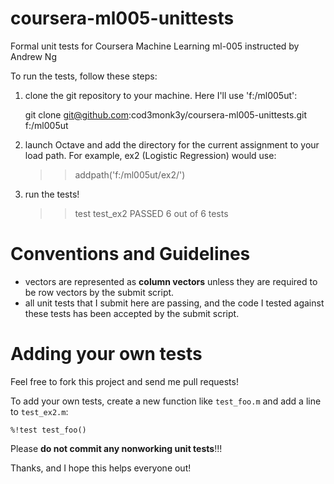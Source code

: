 coursera-ml005-unittests
========================

Formal unit tests for Coursera Machine Learning ml-005 instructed by Andrew Ng

To run the tests, follow these steps:

1. clone the git repository to your machine. Here I'll use 'f:/ml005ut':

    git clone git@github.com:cod3monk3y/coursera-ml005-unittests.git f:/ml005ut

2. launch Octave and add the directory for the current assignment to your load path. For example, ex2 (Logistic Regression) would use:

    >> addpath('f:/ml005ut/ex2/')

3. run the tests!

    >> test test_ex2
    PASSED 6 out of 6 tests
    
Conventions and Guidelines
==========================
    
* vectors are represented as __column vectors__ unless they are required to be row vectors by the submit script. 
* all unit tests that I submit here are passing, and the code I tested against these tests has been accepted by the submit script.


Adding your own tests
=====================
Feel free to fork this project and send me pull requests! 

To add your own tests, create a new function like `test_foo.m` and add a line to `test_ex2.m`:

    %!test test_foo()
    
Please __do not commit any nonworking unit tests__!!! 
    
Thanks, and I hope this helps everyone out!
